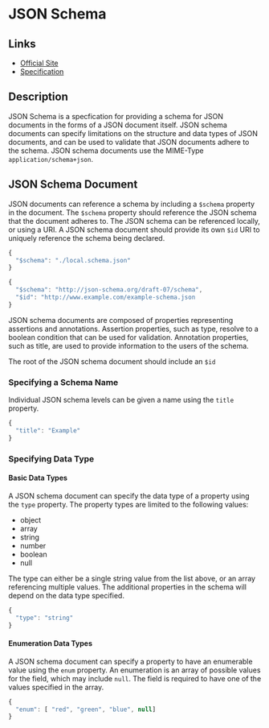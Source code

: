 # JSON Schema

## Links

* [Official Site](http://json-schema.org/)
* [Specification](http://json-schema.org/specification.html)

## Description

JSON Schema is a specfication for providing a schema for JSON documents in the forms of a JSON document itself. JSON
schema documents can specify limitations on the structure and data types of JSON documents, and can be used to validate
that JSON documents adhere to the schema. JSON schema documents use the MIME-Type `application/schema+json`.

## JSON Schema Document

JSON documents can reference a schema by including a `$schema` property in the document. The `$schema` property should 
reference the JSON schema that the document adheres to. The JSON schema can be referenced locally, or using a URI. A JSON schema document should provide its own `$id` URI to uniquely reference the schema being declared.

```js
{ 
  "$schema": "./local.schema.json"
}
```

```js
{
  "$schema": "http://json-schema.org/draft-07/schema",
  "$id": "http://www.example.com/example-schema.json
}
```

JSON schema documents are composed of properties representing assertions and annotations. Assertion properties, such as type, 
resolve to a boolean condition that can be used for validation. Annotation properties, such as title, are used to provide
information to the users of the schema.

The root of the JSON schema document should include an `$id` 

### Specifying a Schema Name

Individual JSON schema levels can be given a name using the `title` property. 

```js
{
  "title": "Example"
}
```

### Specifying Data Type

#### Basic Data Types

A JSON schema document can specify the data type of a property using the `type` property. The property types are limited
to the following values:

* object 
* array 
* string
* number
* boolean
* null

The type can either be a single string value from the list above, or an array referencing multiple values.
The additional properties in the schema will depend on the data type specified.

```js
{
  "type": "string"
}
```

#### Enumeration Data Types

A JSON schema document can specify a property to have an enumerable value using the `enum` property. An enumeration is an
array of possible values for the field, which may include `null`. The field is required to have one of the values specified in the array.

```js
{
  "enum": [ "red", "green", "blue", null]
}
```
